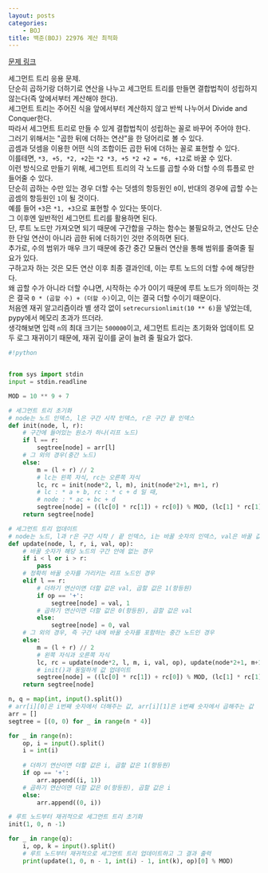 ```yaml
---
layout: posts
categories:
    - BOJ
title: 백준(BOJ) 22976 계산 최적화
---
```


[문제 링크](https://www.acmicpc.net/problem/22976)

세그먼트 트리 응용 문제.  
단순히 곱하기랑 더하기로 연산을 나누고 세그먼트 트리를 만들면 결합법칙이 성립하지 않는다(즉 앞에서부터 계산해야 한다).  
세그먼트 트리는 주어진 식을 앞에서부터 계산하지 않고 반씩 나누어서 Divide and Conquer한다.  
따라서 세그먼트 트리로 만들 수 있게 결합법칙이 성립하는 꼴로 바꾸어 주어야 한다.  
그러기 위해서는 "곱한 뒤에 더하는 연산"을 한 덩어리로 볼 수 있다.  
곱셈과 덧셈을 이용한 어떤 식의 조합이든 곱한 뒤에 더하는 꼴로 표현할 수 있다.  
이를테면, `*3, +5, *2, +2`는 `*2 *3, +5 *2 +2 = *6, +12`로 바꿀 수 있다.  
이런 방식으로 만들기 위해, 세그먼트 트리의 각 노드를 곱할 수와 더할 수의 튜플로 만들어줄 수 있다.  
단순히 곱하는 수만 있는 경우 더할 수는 덧셈의 항등원인 `0`이, 반대의 경우에 곱할 수는 곱셈의 항등원인 `1`이 될 것이다.  
예를 들어 `+3`은 `*1, +3`으로 표현할 수 있다는 뜻이다.  
그 이후엔 일반적인 세그먼트 트리를 활용하면 된다.  
단, 루트 노드만 가져오면 되기 때문에 구간합을 구하는 함수는 불필요하고, 연산도 단순한 단일 연산이 아니라 곱한 뒤에 더하기인 것만 주의하면 된다.  
추가로, 수의 범위가 매우 크기 때문에 중간 중간 모듈러 연산을 통해 범위를 줄여줄 필요가 있다.  
구하고자 하는 것은 모든 연산 이후 최종 결과인데, 이는 루트 노드의 더할 수에 해당한다.  
왜 곱할 수가 아니라 더할 수냐면, 시작하는 수가 0이기 때문에 루트 노드가 의미하는 것은 결국 `0 * (곱할 수) + (더할 수)`이고, 이는 결국 더할 수이기 때문이다.  
처음엔 재귀 알고리즘이라 별 생각 없이 `setrecursionlimit(10 ** 6)`을 넣었는데, pypy에서 메모리 초과가 뜨더라.  
생각해보면 입력 `n`의 최대 크기는 `500000`이고, 세그먼트 트리는 초기화와 업데이트 모두 로그 재귀이기 때문에, 재귀 깊이를 굳이 늘려 줄 필요가 없다.  


```python
#!python


from sys import stdin
input = stdin.readline

MOD = 10 ** 9 + 7

# 세그먼트 트리 초기화
# node는 노드 인덱스, l은 구간 시작 인덱스, r은 구간 끝 인덱스
def init(node, l, r):
    # 구간에 들어있는 원소가 하나(리프 노드)
    if l == r:
        segtree[node] = arr[l]
    # 그 외의 경우(중간 노드)
    else:
        m = (l + r) // 2
        # lc는 왼쪽 자식, rc는 오른쪽 자식
        lc, rc = init(node*2, l, m), init(node*2+1, m+1, r)
        # lc : * a + b, rc : * c + d 일 때,
        # node : * ac + bc + d
        segtree[node] = ((lc[0] * rc[1]) + rc[0]) % MOD, (lc[1] * rc[1]) % MOD
    return segtree[node]

# 세그먼트 트리 업데이트
# node는 노드, l과 r은 구간 시작 / 끝 인덱스, i는 바꿀 숫자의 인덱스, val은 바꿀 값, op는 연산자(+ 혹은 *)
def update(node, l, r, i, val, op):
    # 바꿀 숫자가 해당 노드의 구간 안에 없는 경우
    if i < l or i > r:
        pass
    # 정확히 바꿀 숫자를 가리키는 리프 노드인 경우
    elif l == r:
        # 더하기 연산이면 더할 값은 val, 곱할 값은 1(항등원)
        if op == '+':
            segtree[node] = val, 1
        # 곱하기 연산이면 더할 값은 0(항등원), 곱할 값은 val
        else:
            segtree[node] = 0, val
    # 그 외의 경우, 즉 구간 내에 바꿀 숫자를 포함하는 중간 노드인 경우
    else:
        m = (l + r) // 2
        # 왼쪽 자식과 오른쪽 자식
        lc, rc = update(node*2, l, m, i, val, op), update(node*2+1, m+1, r, i, val, op)
        # init()과 동일하게 값 업데이트
        segtree[node] = ((lc[0] * rc[1]) + rc[0]) % MOD, (lc[1] * rc[1]) % MOD
    return segtree[node]

n, q = map(int, input().split())
# arr[i][0]은 i번째 숫자에서 더해주는 값, arr[i][1]은 i번째 숫자에서 곱해주는 값
arr = []
segtree = [(0, 0) for _ in range(n * 4)]

for _ in range(n):
    op, i = input().split()
    i = int(i)
    
    # 더하기 연산이면 더할 값은 i, 곱할 값은 1(항등원)
    if op == '+':
        arr.append((i, 1))
    # 곱하기 연산이면 더할 값은 0(항등원), 곱할 값은 i
    else:
        arr.append((0, i))

# 루트 노드부터 재귀적으로 세그먼트 트리 초기화
init(1, 0, n -1)

for _ in range(q):
    i, op, k = input().split()
    # 루트 노드부터 재귀적으로 세그먼트 트리 업데이트하고 그 결과 출력
    print(update(1, 0, n - 1, int(i) - 1, int(k), op)[0] % MOD)

```
